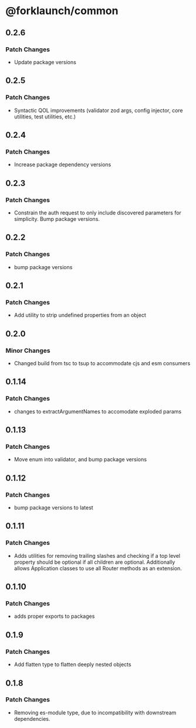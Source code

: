 # @forklaunch/common

## 0.2.6

### Patch Changes

- Update package versions

## 0.2.5

### Patch Changes

- Syntactic QOL improvements (validator zod args, config injector, core utilities, test utilities, etc.)

## 0.2.4

### Patch Changes

- Increase package dependency versions

## 0.2.3

### Patch Changes

- Constrain the auth request to only include discovered parameters for simplicity. Bump package versions.

## 0.2.2

### Patch Changes

- bump package versions

## 0.2.1

### Patch Changes

- Add utility to strip undefined properties from an object

## 0.2.0

### Minor Changes

- Changed build from tsc to tsup to accommodate cjs and esm consumers

## 0.1.14

### Patch Changes

- changes to extractArgumentNames to accomodate exploded params

## 0.1.13

### Patch Changes

- Move enum into validator, and bump package versions

## 0.1.12

### Patch Changes

- bump package versions to latest

## 0.1.11

### Patch Changes

- Adds utilities for removing trailing slashes and checking if a top level property should be optional if all children are optional. Additionally allows Application classes to use all Router methods as an extension.

## 0.1.10

### Patch Changes

- adds proper exports to packages

## 0.1.9

### Patch Changes

- Add flatten type to flatten deeply nested objects

## 0.1.8

### Patch Changes

- Removing es-module type, due to incompatibility with downstream dependencies.
